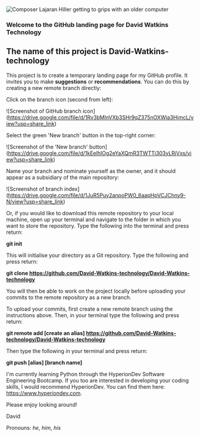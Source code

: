 <picture>
 <source media="(prefers-color-scheme: dark)" srcset="https://computerhistory.org/wp-content/uploads/2019/07/algorithmic_music_hiller2.jpg">
 <source media="(prefers-color-scheme: light)" srcset="https://th.bing.com/th/id/R.a15a0c8febd146c239724daa942679e4?rik=0kNK6f09sSzghg&riu=http%3a%2f%2f1.bp.blogspot.com%2f_Qy92ZWX6mbE%2fS7-IcMa_piI%2fAAAAAAAAA0o%2f37aAH9enhhE%2fs1600%2fMissile%2bshop_LCDM%2b92241244.jpg&ehk=cQ%2fyKj9OQlCoIaoI0MQDvejh7yeaIP%2f2AjQf%2fVzQUHg%3d&risl=&pid=ImgRaw&r=0"
 # Image source: http://lakecountyhistory.blogspot.com/2010/04/nike-missile-defense.html>
 <img alt="Composer Lajaran Hiller getting to grips with an older computer" src="https://computerhistory.org/wp-content/uploads/2019/07/algorithmic_music_hiller2.jpg" # Image source: https://computerhistory.org>
</picture>


### Welcome to the GitHub landing page for David Watkins Technology

## The name of this project is David-Watkins-technology

This project is to create a temporary landing page for my GitHub profile. It invites you to make **suggestions** or **recommendations**. You can do this by creating a new remote branch directly:

Click on the branch icon (second from left):

![Screenshot of GitHub branch icon] (https://drive.google.com/file/d/1Rv3bMlnVXb3SHr9qZ375nOXWia3HjmcL/view?usp=share_link)

Select the green 'New branch' button in the top-right corner:

![Screenshot of the 'New branch' button] (https://drive.google.com/file/d/1kEeIhlOg2eYaXQmR3TWTTi303yLRjVxs/view?usp=share_link)

Name your branch and nominate yourself as the owner, and it should appear as a subsidiary of the main repository:

![Screenshot of branch index] (https://drive.google.com/file/d/1JuR5Puy2anpoPW0_6aapHpVCJChny9-N/view?usp=share_link)

Or, if you would like to download this remote repository to your local machine, open up your terminal and navigate to the folder in which you want to store the repository. Type the following into the terminal and press return:

**git init**

This will initialise your directory as a Git repository. Type the following and press return:

**git clone https://github.com/David-Watkins-technology/David-Watkins-technology**

You will then be able to work on the project locally before uploading your commits to the remote repository as a new branch.

To upload your commits, first create a new remote branch using the instructions above. Then, in your terminal type the following and press return:

**git remote add [create an alias] https://github.com/David-Watkins-technology/David-Watkins-technology**

Then type the following in your terminal and press return:

**git push [alias] [branch name]**

I'm currently learning Python through the HyperionDev Software Engineering Bootcamp. If you too are interested in developing your coding skills, I would recommend HyperionDev. You can find them here: https://www.hyperiondev.com.

Please enjoy looking around!


David 

Pronouns: *he*, *him*, *his*
